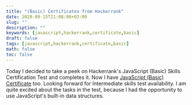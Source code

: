 ```yaml
---
title: "(Basic) Certificates from Hackerrank"
date: 2020-09-15T21:08:00+03:00
slug: ""
description: ""
keywords: [javascript,hackerrank,certificate,basic]
draft: false
tags: [javascript,hackerrank,certificate,basic]
math: false
toc: false
---
```

Today I decided to take a peek on Hackerrank's JavaScript (Basic) Skills Certification Test and completes it. Now I have [JavaScript (Basic) Certificate](https://www.hackerrank.com/certificates/ec3599b56cdf) too. Looking forward for Intermediate skills test availability.
I am quite excited about the tasks in the test, because I had the opportunity to use JavaScript's built-in data structures.
